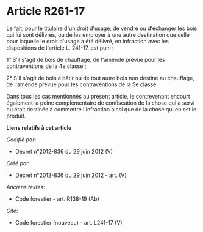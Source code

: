 # Article R261-17

Le fait, pour le titulaire d'un droit d'usage, de vendre ou d'échanger les bois qui lui sont délivrés, ou de les employer à
une autre destination que celle pour laquelle le droit d'usage a été délivré, en infraction avec les dispositions de
l'article L. 241-17, est puni :

1° S'il s'agit de bois de chauffage, de l'amende prévue pour les contraventions de la 4e classe ;

2° S'il s'agit de bois à bâtir ou de tout autre bois non destiné au chauffage, de l'amende prévue pour les contraventions de
la 5e classe.

Dans tous les cas mentionnés au présent article, le contrevenant encourt également la peine complémentaire de confiscation de
la chose qui a servi ou était destinée à commettre l'infraction ainsi que de la chose qui en est le produit.

**Liens relatifs à cet article**

_Codifié par_:

  - Décret n°2012-836 du 29 juin 2012 (V)

_Créé par_:

  - Décret n°2012-836 du 29 juin 2012 - art. (V)

_Anciens textes_:

  - Code forestier - art. R138-19 (Ab)

_Cite_:

  - Code forestier (nouveau) - art. L241-17 (V)
